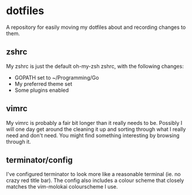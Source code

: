 dotfiles
========

A repository for easily moving my dotfiles about and recording changes to them.

zshrc
-----

My zshrc is just the default oh-my-zsh zshrc, with the following changes:

- GOPATH set to ~/Programming/Go
- My preferred theme set
- Some plugins enabled

vimrc
-----

My vimrc is probably a fair bit longer than it really needs to be. Possibly I
will one day get around the cleaning it up and sorting through what I really
need and don't need. You might find something interesting by browsing through
it.

terminator/config
-----------------

I've configured terminator to look more like a reasonable terminal (ie. no
crazy red title bar). The config also includes a colour scheme that closely
matches the vim-molokai colourscheme I use.

